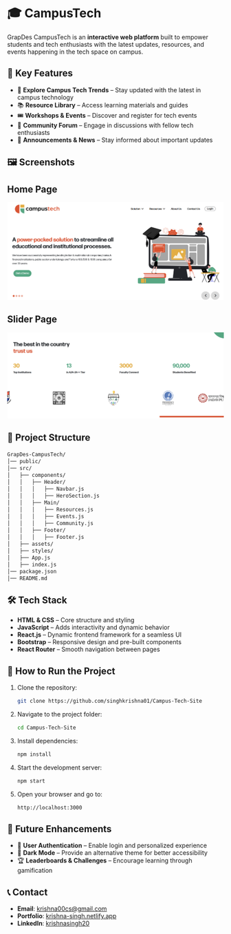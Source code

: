 # 🎓 CampusTech

GrapDes CampusTech is an **interactive web platform** built to empower students and tech enthusiasts with the latest updates, resources, and events happening in the tech space on campus.

## 🚀 Key Features
- 🏫 **Explore Campus Tech Trends** – Stay updated with the latest in campus technology
- 📚 **Resource Library** – Access learning materials and guides
- 🎟️ **Workshops & Events** – Discover and register for tech events
- 💬 **Community Forum** – Engage in discussions with fellow tech enthusiasts
- 📢 **Announcements & News** – Stay informed about important updates

## 🖼️ Screenshots
## Home Page
![Homepage](assets/campustech.png)
## Slider Page
![Events](assets/image.png)

## 📂 Project Structure
```
GrapDes-CampusTech/
│── public/
│── src/
│   ├── components/
│   │   ├── Header/
│   │   │   ├── Navbar.js
│   │   │   ├── HeroSection.js
│   │   ├── Main/
│   │   │   ├── Resources.js
│   │   │   ├── Events.js
│   │   │   ├── Community.js
│   │   ├── Footer/
│   │   │   ├── Footer.js
│   ├── assets/
│   ├── styles/
│   ├── App.js
│   ├── index.js
│── package.json
│── README.md
```

## 🛠️ Tech Stack
- **HTML & CSS** – Core structure and styling
- **JavaScript** – Adds interactivity and dynamic behavior
- **React.js** – Dynamic frontend framework for a seamless UI
- **Bootstrap** – Responsive design and pre-built components
- **React Router** – Smooth navigation between pages

## 📌 How to Run the Project
1. Clone the repository:
   ```sh
   git clone https://github.com/singhkrishna01/Campus-Tech-Site
   ```
2. Navigate to the project folder:
   ```sh
   cd Campus-Tech-Site
   ```
3. Install dependencies:
   ```sh
   npm install
   ```
4. Start the development server:
   ```sh
   npm start
   ```
5. Open your browser and go to:
   ```sh
   http://localhost:3000
   ```

## 🎯 Future Enhancements
- 🔐 **User Authentication** – Enable login and personalized experience
- 🌙 **Dark Mode** – Provide an alternative theme for better accessibility
- 🏆 **Leaderboards & Challenges** – Encourage learning through gamification

## 📞 Contact
- **Email**: krishna00cs@gmail.com
- **Portfolio**: [krishna-singh.netlify.app](https://krishna-singh.netlify.app/)
- **LinkedIn**: [krishnasingh20](https://www.linkedin.com/in/krishnasingh20/)
